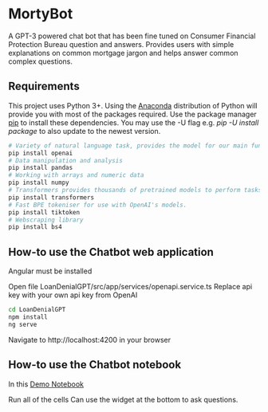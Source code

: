 # MortyBot
A GPT-3 powered chat bot that has been fine tuned on Consumer Financial Protection Bureau question and answers. Provides users with simple explanations on common mortgage jargon and helps answer common complex questions.

## Requirements

This project uses Python 3+. Using the [Anaconda](https://anaconda.org/anaconda/python) distribution of Python will provide you with most of the packages required.
Use the package manager [pip](https://pip.pypa.io/en/stable/) to install these dependencies. You may use the -U flag e.g. _pip -U install package_ to also update to the newest version.

```bash
# Variety of natural language task, provides the model for our main functionality.
pip install openai
# Data manipulation and analysis
pip install pandas
# Working with arrays and numeric data
pip install numpy
# Transformers provides thousands of pretrained models to perform tasks on different modalities such as text, vision, and audio.
pip install transformers
# Fast BPE tokeniser for use with OpenAI's models.
pip install tiktoken
# Webscraping library
pip install bs4 
```

## How-to use the Chatbot web application

Angular must be installed

Open file LoanDenialGPT/src/app/services/openapi.service.ts
Replace api key with your own api key from OpenAI

```bash
cd LoanDenialGPT
npm install
ng serve
```
Navigate to http://localhost:4200 in your browser

## How-to use the Chatbot notebook

In this [Demo Notebook](https://github.com/hannahawalsh/MortyBot/blob/main/question_answer_with_embeddings.ipynb)

Run all of the cells
Can use the widget at the bottom to ask questions.
